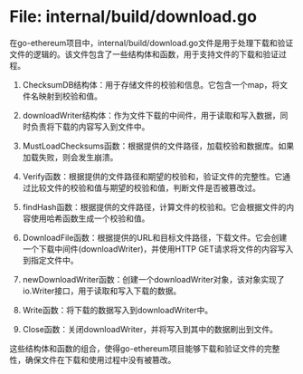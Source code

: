 # File: internal/build/download.go

在go-ethereum项目中，internal/build/download.go文件是用于处理下载和验证文件的逻辑的。该文件包含了一些结构体和函数，用于支持文件的下载和验证过程。

1. ChecksumDB结构体：用于存储文件的校验和信息。它包含一个map，将文件名映射到校验和值。

2. downloadWriter结构体：作为文件下载的中间件，用于读取和写入数据，同时负责将下载的内容写入到文件中。

3. MustLoadChecksums函数：根据提供的文件路径，加载校验和数据库。如果加载失败，则会发生崩溃。

4. Verify函数：根据提供的文件路径和期望的校验和，验证文件的完整性。它通过比较文件的校验和值与期望的校验和值，判断文件是否被篡改过。

5. findHash函数：根据提供的文件路径，计算文件的校验和。它会根据文件的内容使用哈希函数生成一个校验和值。

6. DownloadFile函数：根据提供的URL和目标文件路径，下载文件。它会创建一个下载中间件(downloadWriter)，并使用HTTP GET请求将文件的内容写入到指定文件中。

7. newDownloadWriter函数：创建一个downloadWriter对象，该对象实现了io.Writer接口，用于读取和写入下载的数据。

8. Write函数：将下载的数据写入到downloadWriter中。

9. Close函数：关闭downloadWriter，并将写入到其中的数据刷出到文件。

这些结构体和函数的组合，使得go-ethereum项目能够下载和验证文件的完整性，确保文件在下载和使用过程中没有被篡改。

